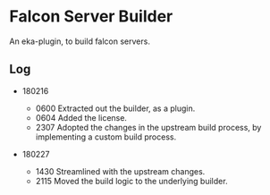 Falcon Server Builder
=====================

  An eka-plugin, to build falcon servers.

Log
---

* 180216

  * 0600  Extracted out the builder, as a plugin.
  * 0604  Added the license.
  * 2307  Adopted the changes in the upstream build process, by implementing a custom build process.

* 180227

  * 1430  Streamlined with the upstream changes.
  * 2115  Moved the build logic to the underlying builder.
